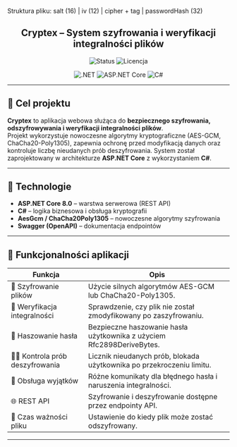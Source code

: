 Struktura pliku: salt (16) | iv (12) | cipher + tag | passwordHash (32)<h2 align="center"><strong>Cryptex – System szyfrowania i weryfikacji integralności plików</strong></h2>

<div align="center">
    <p>
      <img alt="Status" src="https://img.shields.io/badge/status-in develope-blue">
      <img alt="Licencja" src="https://img.shields.io/badge/licencja-private-lightgrey">
    </p>
    <p>
      <img alt=".NET" src="https://img.shields.io/badge/.NET-8.0-512BD4?logo=dotnet&logoColor=white">
      <img alt="ASP.NET Core" src="https://img.shields.io/badge/ASP.NET_Core-512BD4?logo=dotnet&logoColor=white">
      <img alt="C#" src="https://img.shields.io/badge/C%23-239120?logo=csharp&logoColor=white">
    </p>
</div>

---

## 🎯 Cel projektu

**Cryptex** to aplikacja webowa służąca do **bezpiecznego szyfrowania, odszyfrowywania i weryfikacji integralności plików**.  
Projekt wykorzystuje nowoczesne algorytmy kryptograficzne (AES-GCM, ChaCha20-Poly1305), zapewnia ochronę przed modyfikacją danych oraz kontroluje liczbę nieudanych prób deszyfrowania. System został zaprojektowany w architekturze **ASP.NET Core** z wykorzystaniem **C#**.

---

## 🧱 Technologie

- **ASP.NET Core 8.0** – warstwa serwerowa (REST API)  
- **C#** – logika biznesowa i obsługa kryptografii  
- **AesGcm / ChaCha20Poly1305** – nowoczesne algorytmy szyfrowania  
- **Swagger (OpenAPI)** – dokumentacja endpointów  

---

## 🔐 Funkcjonalności aplikacji

| Funkcja | Opis |
|----------|------|
| 🔑 Szyfrowanie plików | Użycie silnych algorytmów AES-GCM lub ChaCha20-Poly1305. |
| 🧾 Weryfikacja integralności | Sprawdzenie, czy plik nie został zmodyfikowany po zaszyfrowaniu. |
| 🧩 Haszowanie hasła | Bezpieczne haszowanie hasła użytkownika z użyciem Rfc2898DeriveBytes. |
| 🕵️‍♂️ Kontrola prób deszyfrowania | Licznik nieudanych prób, blokada użytkownika po przekroczeniu limitu. |
| 🧠 Obsługa wyjątków | Różne komunikaty dla błędnego hasła i naruszenia integralności. |
| 🌐 REST API | Szyfrowanie i deszyfrowanie dostępne przez endpointy API. |
| 🧱 Czas ważności pliku | Ustawienie do kiedy plik może zostać odszyfrowany. |

---


